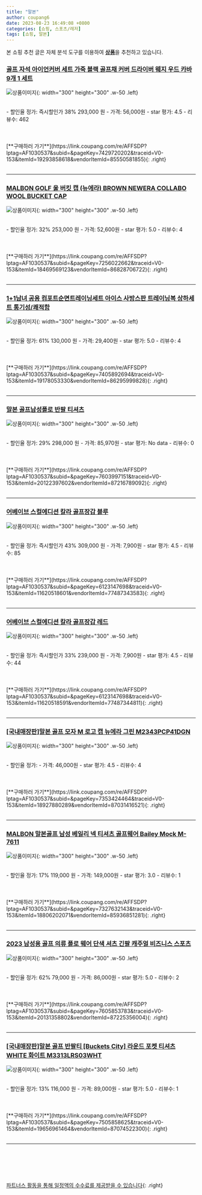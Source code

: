 ```yaml
---
title: "말본"
author: coupang6
date: 2023-08-23 16:49:08 +0800
categories: [쇼핑, 스포츠/레저]
tags: [쇼핑, 말본]
---
```


본 쇼핑 추천 글은 자체 분석 도구를 이용하여 [**상품**](https://link.coupang.com/a/bao1ui)을 추천하고 있습니다.

### [골프 자석 아이언커버 세트 가죽 블랙 골프채 커버 드라이버 웨지 우드 카바 9개 1 세트](https://link.coupang.com/re/AFFSDP?lptag=AF1030537&subid=&pageKey=7429720202&traceid=V0-153&itemId=19293858618&vendorItemId=85550581855)

![상품이미지](https://thumbnail7.coupangcdn.com/thumbnails/remote/230x230ex/image/vendor_inventory/83e3/841a52a987c11cbdad917d9baf1551b92d4260bcbd55acb5f9f578a7b519.jpg){: width="300" height="300" .w-50 .left}


<br>
- 할인율 정가: 즉시할인가 38%  293,000   원
- 가격: 56,000원
- star 평가: 4.5
- 리뷰수: 462
<br>
<br>
<br>
<br>
[**구매하러 가기**](https://link.coupang.com/re/AFFSDP?lptag=AF1030537&subid=&pageKey=7429720202&traceid=V0-153&itemId=19293858618&vendorItemId=85550581855){: .right}
<br>
<br>

---

### [MALBON GOLF 울 버킷 캡 (뉴에라) BROWN NEWERA COLLABO WOOL BUCKET CAP](https://link.coupang.com/re/AFFSDP?lptag=AF1030537&subid=&pageKey=7256022662&traceid=V0-153&itemId=18469569123&vendorItemId=86828706722)

![상품이미지](https://thumbnail7.coupangcdn.com/thumbnails/remote/230x230ex/image/vendor_inventory/c125/e7694140776afb540f14b986ca8e609c5d37f17780692ec9cd94a540fc14.jpg){: width="300" height="300" .w-50 .left}


<br>
- 할인율 정가: 32%  253,000   원
- 가격: 52,600원
- star 평가: 5.0
- 리뷰수: 4
<br>
<br>
<br>
<br>
[**구매하러 가기**](https://link.coupang.com/re/AFFSDP?lptag=AF1030537&subid=&pageKey=7256022662&traceid=V0-153&itemId=18469569123&vendorItemId=86828706722){: .right}
<br>
<br>

---

### [1+1남녀 공용 컴포트순면트레이닝세트 아이스 사방스판 트레이닝복 상하세트 통기성/쾌적함](https://link.coupang.com/re/AFFSDP?lptag=AF1030537&subid=&pageKey=7405892694&traceid=V0-153&itemId=19178053330&vendorItemId=86295999828)

![상품이미지](https://thumbnail6.coupangcdn.com/thumbnails/remote/230x230ex/image/vendor_inventory/7930/03d212600097f30af7c8e0be9ed65b7c8f6efeb26095fb963c11664b192e.jpg){: width="300" height="300" .w-50 .left}


<br>
- 할인율 정가: 61%  130,000   원
- 가격: 29,400원
- star 평가: 5.0
- 리뷰수: 4
<br>
<br>
<br>
<br>
[**구매하러 가기**](https://link.coupang.com/re/AFFSDP?lptag=AF1030537&subid=&pageKey=7405892694&traceid=V0-153&itemId=19178053330&vendorItemId=86295999828){: .right}
<br>
<br>

---

### [말본 골프남성폴로 반팔 티셔츠](https://link.coupang.com/re/AFFSDP?lptag=AF1030537&subid=&pageKey=7603997151&traceid=V0-153&itemId=20122397602&vendorItemId=87216789092)

![상품이미지](https://thumbnail10.coupangcdn.com/thumbnails/remote/230x230ex/image/vendor_inventory/fa9c/7153fdfc73f1ad84dd1d0e5dc4f7e95def2b819ecdf0e29fb9442c177398.png){: width="300" height="300" .w-50 .left}


<br>
- 할인율 정가: 29%  298,000   원
- 가격: 85,970원
- star 평가: No data
- 리뷰수: 0
<br>
<br>
<br>
<br>
[**구매하러 가기**](https://link.coupang.com/re/AFFSDP?lptag=AF1030537&subid=&pageKey=7603997151&traceid=V0-153&itemId=20122397602&vendorItemId=87216789092){: .right}
<br>
<br>

---

### [어베이브 스컬에디션 칼라 골프장갑 블루](https://link.coupang.com/re/AFFSDP?lptag=AF1030537&subid=&pageKey=6123147698&traceid=V0-153&itemId=11620518601&vendorItemId=77487343583)

![상품이미지](https://thumbnail7.coupangcdn.com/thumbnails/remote/230x230ex/image/vendor_inventory/ed9e/3fd2cb00e0f2de15a5c49f580726823a0264b0f88d1c786dc2acf6ff96b2.jpg){: width="300" height="300" .w-50 .left}


<br>
- 할인율 정가: 즉시할인가 43%  309,000   원
- 가격: 7,900원
- star 평가: 4.5
- 리뷰수: 85
<br>
<br>
<br>
<br>
[**구매하러 가기**](https://link.coupang.com/re/AFFSDP?lptag=AF1030537&subid=&pageKey=6123147698&traceid=V0-153&itemId=11620518601&vendorItemId=77487343583){: .right}
<br>
<br>

---

### [어베이브 스컬에디션 칼라 골프장갑 레드](https://link.coupang.com/re/AFFSDP?lptag=AF1030537&subid=&pageKey=6123147698&traceid=V0-153&itemId=11620518591&vendorItemId=77487344811)

![상품이미지](https://thumbnail10.coupangcdn.com/thumbnails/remote/230x230ex/image/vendor_inventory/4f67/336ae36bb3badfd493b40218f00ceb7e2aee64399926884d97a005648355.jpg){: width="300" height="300" .w-50 .left}


<br>
- 할인율 정가: 즉시할인가 33%  239,000   원
- 가격: 7,900원
- star 평가: 4.5
- 리뷰수: 44
<br>
<br>
<br>
<br>
[**구매하러 가기**](https://link.coupang.com/re/AFFSDP?lptag=AF1030537&subid=&pageKey=6123147698&traceid=V0-153&itemId=11620518591&vendorItemId=77487344811){: .right}
<br>
<br>

---

### [[국내매장판]말본 골프 모자 M 로고 캡 뉴에라 그린 M2343PCP41DGN](https://link.coupang.com/re/AFFSDP?lptag=AF1030537&subid=&pageKey=7353424464&traceid=V0-153&itemId=18927880289&vendorItemId=87031416521)

![상품이미지](https://thumbnail7.coupangcdn.com/thumbnails/remote/230x230ex/image/vendor_inventory/310b/f8987dc94878bd9f489d15a8c8ab1e97861e78d4b5db875c42299908f164.jpg){: width="300" height="300" .w-50 .left}


<br>
- 할인율 정가: 
- 가격: 46,000원
- star 평가: 4.5
- 리뷰수: 4
<br>
<br>
<br>
<br>
[**구매하러 가기**](https://link.coupang.com/re/AFFSDP?lptag=AF1030537&subid=&pageKey=7353424464&traceid=V0-153&itemId=18927880289&vendorItemId=87031416521){: .right}
<br>
<br>

---

### [MALBON 말본골프 남성 베일리 넥 티셔츠 골프웨어 Bailey Mock M-7611](https://link.coupang.com/re/AFFSDP?lptag=AF1030537&subid=&pageKey=7327632143&traceid=V0-153&itemId=18806202071&vendorItemId=85936851281)

![상품이미지](https://thumbnail9.coupangcdn.com/thumbnails/remote/230x230ex/image/vendor_inventory/9df8/7a3299c490d216bf26db16b39d48f06dcf910ac5d5fa8cfb661d028b2b88.jpg){: width="300" height="300" .w-50 .left}


<br>
- 할인율 정가: 17%  119,000   원
- 가격: 149,000원
- star 평가: 3.0
- 리뷰수: 1
<br>
<br>
<br>
<br>
[**구매하러 가기**](https://link.coupang.com/re/AFFSDP?lptag=AF1030537&subid=&pageKey=7327632143&traceid=V0-153&itemId=18806202071&vendorItemId=85936851281){: .right}
<br>
<br>

---

### [2023 남성용 골프 의류 폴로 웨어 단색 셔츠 긴팔 캐주얼 비즈니스 스포츠](https://link.coupang.com/re/AFFSDP?lptag=AF1030537&subid=&pageKey=7605853783&traceid=V0-153&itemId=20131358802&vendorItemId=87225356004)

![상품이미지](https://thumbnail7.coupangcdn.com/thumbnails/remote/230x230ex/image/vendor_inventory/1285/b42146661c930f31a4dc00e605f5d1efbcecb341c9b6b2cd52d99f417b2a.jpg){: width="300" height="300" .w-50 .left}


<br>
- 할인율 정가: 62%  79,000   원
- 가격: 86,000원
- star 평가: 5.0
- 리뷰수: 2
<br>
<br>
<br>
<br>
[**구매하러 가기**](https://link.coupang.com/re/AFFSDP?lptag=AF1030537&subid=&pageKey=7605853783&traceid=V0-153&itemId=20131358802&vendorItemId=87225356004){: .right}
<br>
<br>

---

### [[국내매장판]말본 골프 반팔티 [Buckets City] 라운드 포켓 티셔츠 WHITE 화이트 M3313LRS03WHT](https://link.coupang.com/re/AFFSDP?lptag=AF1030537&subid=&pageKey=7505858625&traceid=V0-153&itemId=19656961464&vendorItemId=87074522300)

![상품이미지](https://thumbnail10.coupangcdn.com/thumbnails/remote/230x230ex/image/vendor_inventory/c9e3/7b2946980b5a4b52160deb3d849298c2e041a45043078ebee384f3194dbf.png){: width="300" height="300" .w-50 .left}


<br>
- 할인율 정가: 13%  116,000   원
- 가격: 89,000원
- star 평가: 5.0
- 리뷰수: 1
<br>
<br>
<br>
<br>
[**구매하러 가기**](https://link.coupang.com/re/AFFSDP?lptag=AF1030537&subid=&pageKey=7505858625&traceid=V0-153&itemId=19656961464&vendorItemId=87074522300){: .right}
<br>
<br>

---
<br><br><br><br><br> [파트너스 활동을 통해 일정액의 수수료를 제공받을 수 있습니다](https://link.coupang.com/a/bao1ui){: .right}